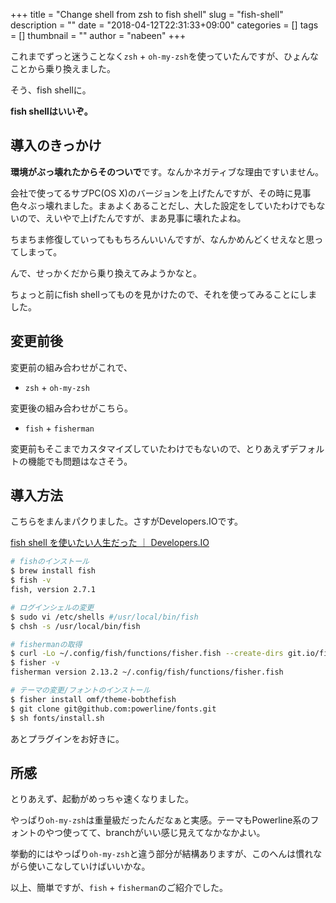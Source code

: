+++
title = "Change shell from zsh to fish shell"
slug = "fish-shell"
description = ""
date = "2018-04-12T22:31:33+09:00"
categories = []
tags = []
thumbnail = ""
author = "nabeen"
+++

これまでずっと迷うことなく`zsh` + `oh-my-zsh`を使っていたんですが、ひょんなことから乗り換えました。

そう、fish shellに。

**fish shellはいいぞ。**

## 導入のきっかけ

**環境がぶっ壊れたからそのついで**です。なんかネガティブな理由ですいません。

会社で使ってるサブPC(OS X)のバージョンを上げたんですが、その時に見事色々ぶっ壊れました。まぁよくあることだし、大した設定をしていたわけでもないので、えいやで上げたんですが、まあ見事に壊れたよね。

ちまちま修復していってももちろんいいんですが、なんかめんどくせえなと思ってしまって。

んで、せっかくだから乗り換えてみようかなと。

ちょっと前にfish shellってものを見かけたので、それを使ってみることにしました。

## 変更前後

変更前の組み合わせがこれで、

* `zsh` + `oh-my-zsh`

変更後の組み合わせがこちら。

* `fish` + `fisherman`

変更前もそこまでカスタマイズしていたわけでもないので、とりあえずデフォルトの機能でも問題はなさそう。

## 導入方法

こちらをまんまパクりました。さすがDevelopers.IOです。

[fish shell を使いたい人生だった ｜ Developers\.IO](https://dev.classmethod.jp/etc/fish-shell-life/)

```bash
# fishのインストール
$ brew install fish
$ fish -v
fish, version 2.7.1

# ログインシェルの変更
$ sudo vi /etc/shells #/usr/local/bin/fish
$ chsh -s /usr/local/bin/fish

# fishermanの取得
$ curl -Lo ~/.config/fish/functions/fisher.fish --create-dirs git.io/fisher
$ fisher -v
fisherman version 2.13.2 ~/.config/fish/functions/fisher.fish

# テーマの変更/フォントのインストール
$ fisher install omf/theme-bobthefish
$ git clone git@github.com:powerline/fonts.git
$ sh fonts/install.sh
```

あとプラグインをお好きに。

## 所感

とりあえず、起動がめっちゃ速くなりました。

やっぱり`oh-my-zsh`は重量級だったんだなぁと実感。テーマもPowerline系のフォントのやつ使ってて、branchがいい感じ見えてなかなかよい。

挙動的にはやっぱり`oh-my-zsh`と違う部分が結構ありますが、このへんは慣れながら使いこなしていけばいいかな。

以上、簡単ですが、`fish` + `fisherman`のご紹介でした。
